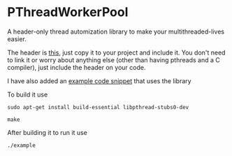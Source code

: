 # PThreadWorkerPool

A header-only thread automization library to make your multithreaded-lives easier.

The header is [this](https://github.com/AmmarkoV/PThreadWorkerPool/blob/main/pthreadWorkerPool.h), just copy it to your project and include it. You don't need to link it or worry about anything else (other than having pthreads and a C compiler), just include the header on your code.

I have also added an [example code snippet](https://github.com/AmmarkoV/PThreadWorkerPool/blob/main/example.c) that uses the library 


To build it use 

```
sudo apt-get install build-essential libpthread-stubs0-dev

make
```

After building it to run it use 

```
./example
```

